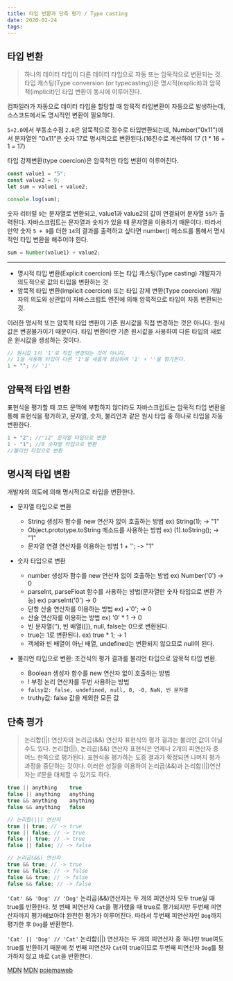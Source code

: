 ```yaml
---
title: 타입 변환과 단축 평가 / Type casting
date: 2020-02-24
tags:
---
```


## 타입 변환

> 하나의 데이터 타입이 다른 데이터 타입으로 자동 또는 암묵적으로 변환되는 것.
> 타입 캐스팅(Type conversion (or typecasting))은 명시적(explicit)과 암묵적(implicit)인 타입 변환이 동시에 이루어진다.

컴파일러가 자동으로 데이터 타입을 할당할 때 암묵적 타입변환이 자동으로 발생하는데, 소스코드에서도 명시적인 변환이 필요하다.

`5+2.0`에서 부동소수점 `2.0`은 암묵적으로 정수로 타입변환되는데, Number("0x11")에서 문자열인 "0x11"은 숫자 17로 명시적으로 변환된다.(16진수로 계산하여 17 (1 \* 16 + 1 = 17)

타입 강제변환(type coercion)은 암묵적인 타입 변환이 이루어진다.

```javascript
const value1 = "5";
const value2 = 9;
let sum = value1 + value2;

console.log(sum);
```

숫자 리터럴 `9`는 문자열로 변환되고, value1과 value2의 값이 연결되어 문자열 `59`가 출력된다. 자바스크립트는 문자열과 숫자가 있을 때 문자열을 이용하기 때문이다. 따라서 만약 숫자 `5 + 9`를 더한 `14`의 결과를 출력하고 싶다면 number() 메소드를 통해서 명시적인 타입 변환을 해주어야 한다.

```javascript
sum = Number(value1) + value2;
```

---

- 명시적 타입 변환(Explicit coercion) 또는 타입 캐스팅(Type casting)
  개발자가 의도적으로 값의 타입을 변환하는 것
- 암묵적 타입 변환(Implicit coercion) 또는 타입 강제 변환(Type coercion)
  개발자의 의도와 상관없이 자바스크립트 엔진에 의해 암묵적으로 타입이 자동 변환되는 것.

이러한 명시적 또는 암묵적 타입 변환이 기존 원시값을 직접 변경하는 것은 아니다. 원시값은 변경불가이기 때문이다. 타입 변환이란 기존 원시값을 사용하여 다른 타입의 새로운 원시값을 생성하는 것이다.

```javascript
// 원시값 1이 '1'로 직접 변경되는 것이 아니다.
// 1을 사용해 타입이 다른 '1'을 새롭게 생성하여 '1' + ''을 평가한다.
1 + ""; // '1'
```

## 암묵적 타입 변환

표현식을 평가할 때 코드 문맥에 부합하지 않더라도 자바스크립트는 암묵적 타입 변환을 통해 표현식을 평가하고, 문자열, 숫자, 불리언과 같은 원시 타입 중 하나로 타입을 자동 변환한다.

```javascript
1 + "2"; //"12" 문자열 타입으로 변환
1 - "1"; //0 숫자열 타입으로 변환
//불리언 타입으로 변환
```

## 명시적 타입 변환

개발자의 의도에 의해 명시적으로 타입을 변환한다.

- 문자열 타입으로 변환

  - String 생성자 함수를 new 연산자 없이 호출하는 방법 ex) String(1); -> "1"
  - Object.prototype.toString 메소드를 사용하는 방법 ex) (1).toString(); -> "1"
  - 문자열 연결 연산자를 이용하는 방법 1 + ''; -> "1"

- 숫자 타입으로 변환

  - number 생성자 함수를 new 연산자 없이 호출하는 방법 ex) Number('0') -> 0
  - parseInt, parseFloat 함수를 사용하는 방법(문자열만 숫자 타입으로 변환 가능) ex) parseInt('0') -> 0
  - 단항 산술 연산자를 이용하는 방법 ex) +'0'; -> 0
  - 산술 연산자를 이용하는 방법 ex) '0' \* 1 -> 0
  - 빈 문자열(‘’), 빈 배열([]), null, false는 0으로 변환된다.
  - true는 1로 변환된다. ex) true \* 1; -> 1
  - 객체와 빈 배열이 아닌 배열, undefined는 변환되지 않으므로 null이 된다.

- 불리언 타입으로 변환: 조건식의 평가 결과를 불리언 타입으로 암묵적 타입 변환.
  - Boolean 생성자 함수를 new 연산자 없이 호출하는 방법
  - ! 부정 논리 연산자를 두번 사용하는 방법
  - `falsy값: false, undefined, null, 0, -0, NaN, 빈 문자열`
  - truthy값: false 값을 제외한 모든 값

## 단축 평가

> 논리합(||) 연산자와 논리곱(&&) 연산자 표현식의 평가 결과는 불리언 값이 아닐 수도 있다. 논리합(||), 논리곱(&&) 연산자 표현식은 언제나 2개의 피연산자 중 어느 한쪽으로 평가된다. 표현식을 평가하는 도중 결과가 확정되면 나머지 평가 과정을 중단하는 것이다. 이러한 성질을 이용하여 논리곱(&&)과 논리합(||)연산자는 if문을 대체할 수 있기도 하다.

```javascript
true || anything	true
false || anything	anything
true && anything	anything
false && anything	false
```

```javascript
// 논리합(||) 연산자
true || true; // -> true
true || false; // -> true
false || true; // -> true
false || false; // -> false

// 논리곱(&&) 연산자
true && true; // -> true
true && false; // -> false
false && true; // -> false
false && false; // -> false
```

`'Cat' && 'Dog' // 'Dog'`
논리곱(&&)연산자는 두 개의 피연산자 모두 true일 때 true를 반환한다. 첫 번째 피연산자 `Cat`을 평가했을 때 true로 평가되지만 두번째 피연산자까지 평가해보아야 완전한 평가가 이루어진다. 따라서 두번째 피연산자인 `Dog`까지 평가한 후 `Dog`를 반환한다.

`'Cat' || 'Dog' // 'Cat'`
논리합(||) 연산자는 두 개의 피연산자 중 하나만 true여도 true를 반환하기 때문에 첫 번째 피연산자 `Cat`이 true이므로 두번째 피연산자 `Dog`를 평가하지 않고 바로 `Cat`을 반환한다.

[MDN](https://developer.mozilla.org/en-US/docs/Glossary/Type_conversion)
[MDN](https://developer.mozilla.org/ko/docs/Glossary/Type_coercion)
[poiemaweb](https://poiemaweb.com/fastcampus/type-casting)
